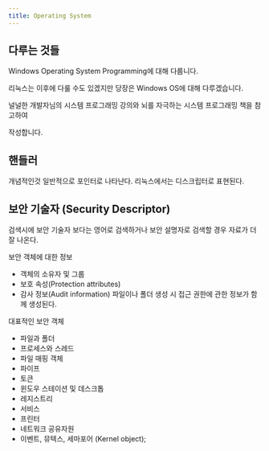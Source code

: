 ```yaml
---
title: Operating System
---
```

## 다루는 것들

Windows Operating System Programming에 대해 다룹니다.

리눅스는 이후에 다룰 수도 있겠지만 당장은 Windows OS에 대해 다루겠습니다.

널널한 개발자님의 시스템 프로그래밍 강의와 뇌를 자극하는 시스템 프로그래밍 책을 참고하여 

작성합니다.


## 핸들러

개념적인것 일반적으로 포인터로 나타난다. 리눅스에서는 디스크립터로 표현된다.


## 보안 기술자 (Security Descriptor)

검색시에 보안 기술자 보다는 영어로 검색하거나 보안 설명자로 검색할 경우 자료가 더 잘 나온다.

보안 객체에 대한 정보
- 객체의 소유자 및 그룹
- 보호 속성(Protection attributes)
- 감사 정보(Audit information)
파일이나 폴더 생성 시 접근 권한에 관한 정보가 함께 생성된다.

대표적인 보안 객체
- 파일과 폴더
- 프로세스와 스레드
- 파일 매핑 객체
- 파이프
- 토큰
- 윈도우 스테이션 및 데스크톱
- 레지스트리
- 서비스
- 프린터
- 네트워크 공유자원
- 이벤트, 뮤텍스, 세마포어 (Kernel object);